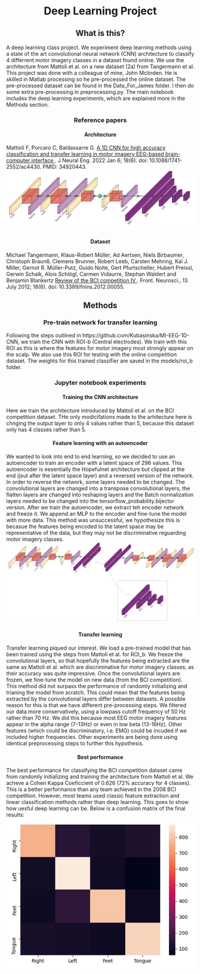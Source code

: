 <h1 align="center" > Deep Learning Project </h1>

<h2 align="center" > What is this? </h2>
<div> A deep learning class project. We experiment deep learning methods using a state of the art convolutional neural network (CNN) architecture to classify 4 differrent motor imagery classes in a dataset found online. We use the architecture from Mattoli et al. on a new dataset (2a) from Tangermann et al. </div> This project was done with a colleague of mine, John Mclinden. He is skilled in Matlab processing so he pre-processed the online dataset. The pre-processed dataset can be found in the Data_For_James folder. I then do some extra pre-processing in preprocessing.py. The main notebook includes the deep learning experiments, which are explained more in the Methods section.

<h3 align="center" > Reference papers </h3>
<h4 align="center" > Architecture </h4>
 <div> Mattioli F, Porcaro C, Baldassarre G. <a href="https://iopscience.iop.org/article/10.1088/1741-2552/ac4430">A 1D CNN for high accuracy classification and 
transfer learning in motor imagery EEG-based brain-computer interface </a>. J Neural Eng. 2022 
Jan 6;
18(6). doi: 10.1088/1741-2552/ac4430. PMID: 34920443. </div> 

<div align="center">
<img src="Architecture_Images/hopefullnet .png" alt="HopefullNet">
</div>

<h4 align="center" > Dataset </h4>
<div> Michael Tangermann, Klaus-Robert Müller, Ad Aertsen, Niels Birbaumer, Christoph Braun6, Clemens Brunner, Robert Leeb, Carsten Mehring, Kai J. Miller, Gernot R. Müller-Putz, Guido Nolte, Gert Pfurtscheller, Hubert Preissl, Gerwin Schalk, Alois Schlögl, Carmen Vidaurre, Stephan Waldert and Benjamin Blankertz <a href="https://www.frontiersin.org/articles/10.3389/fnins.2012.00055/full">Review of the BCI competition IV </a>. Front. Neurosci., 13 July 2012;
18(6). doi: 10.3389/fnins.2012.00055. </div> 

<h2 align="center" > Methods </h2>

<h3 align="center" > Pre-train network for transfer learning</h3>
Following the steps outlined in https://github.com/Kubasinska/MI-EEG-1D-CNN, we train the CNN with ROI-b (Central electrodes). We train with this ROI as this is where the features for motor imagery most strongly appear on the scalp. We also use this ROI for testing with the online competition dataset. The weights for this trained classifier are saved in the models/roi_b folder.

<h3 align="center" > Jupyter notebook experiments </h3>

<h4 align="center" > Training the CNN architecture </h4>
Here we train the architecture introduced by Mattoli et al. on the BCI competition dataset. THe only modicifations made to the arhitecture here is chnging the output layer to only 4 values rather than 5, because this dataset only has 4 classes rather than 5.

<h4 align="center" > Feature learning with an autoencoder </h4>
We wanted to look into end to end learning, so we decided to use an autoencoder to train an encoder with a latent space of 296 values. This autoencoder is eesentially the Hopefulnet architecture but clipped at the end (jsut after the latent space layer) and a reversed version of the network. In order to reverse the network, some layers needed to be changed. The convolutional layers are changed into a transpose convolutional layers, the flatten layers are changed into reshaping layers and the Batch normalization layers needed to be changed into the tensorflow_probability.bijector version. After we train the autoencoder, we extract teh encoder network and freeze it. We append an MLP to the encoder and fine-tune the model with more data.
This method was unsuccessful, we hypothesize this is becasue the features being encoded to the latent space may be representative of the data, but they may not be discriminative reguarding motor imagery classes.

<div align="center">
<img src="Architecture_Images/autoencoder.jpg" alt="Autoencoder Based on Hopefulnet">
</div>

<h4 align="center" > Transfer learning </h4>
Transfer learning piqued our interest. We load a pre-trained model that has been trained using the steps from Mattoli et al. for ROI_b. We freeze the convolutional layers, so that hopefully the features being extracted are the same as Mattoli et al. which are discriminative for motor imagery classes, as their accuracy was quite impressive. Once the convolutional layers are frozen, we fine-tune the model on new data (from the BCI competition). This method did not surpass the performance of randomly initializing and trianing the model from scratch. This could mean that the features being extracted by the convolutional layers differ between datasets. A possible reason for this is that we have different pre-processing steps. We filtered our data more conservatively, using a lowpass cutoff frequency of 50 Hz rather than 70 Hz. We did this because most EEG motor imagery features appear in the alpha range (7-13Hz) or even in low beta (13-16Hz). Other features (which could be discriminatory, i.e. EMG) could be incuded if we included higher frequencies. Other experiments are being done using identical preprocessing steps to further this hypothesis.


<h4 align="center" > Best performance </h4>
The best performance for classifying the BCI competition dataset came from randomly initializing and training the architecture from Mattoli et al. We acheve a Cohen Kappa Coeficcient of 0.626 (72% accuracy for 4 classes). This is a better performance than any team achieved in the 2008 BCI competition. However, most teams used classic feature extraction and linear classification methods rather than deep learning. This goes to show how uesful deep learning can be. Below is a confusion matrix of the final results:

<div align="center">
<img src="Architecture_Images/confusion_matrix.jpg" alt="Confusion matrix of final results">
</div>